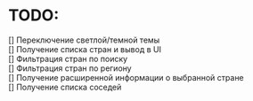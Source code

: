 # TODO:

[] Переключение светлой/темной темы
<br>
[] Получение списка стран и вывод в UI
<br>
[] Фильтрация стран по поиску
<br>
[] Фильтрация стран по региону
<br>
[] Получение расширенной информации о выбранной стране
<br>
[] Получение списка соседей
